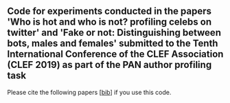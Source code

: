 ## Code for experiments conducted in the papers 'Who is hot and who is not? profiling celebs on twitter' and 'Fake or not: Distinguishing between bots, males and females' submitted to the Tenth International Conference of the CLEF Association (CLEF 2019) as part of the PAN author profiling task ##

Please cite the following papers [[bib](https://github.com/matejMartinc/PAN2019/blob/master/bibtex.js)] if you use this code.